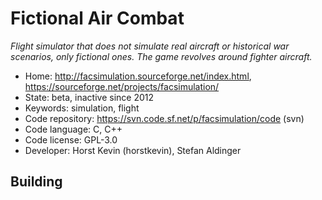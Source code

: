 # Fictional Air Combat

_Flight simulator that does not simulate real aircraft or historical war scenarios, only fictional ones. The game revolves around fighter aircraft._

- Home: http://facsimulation.sourceforge.net/index.html, https://sourceforge.net/projects/facsimulation/
- State: beta, inactive since 2012
- Keywords: simulation, flight
- Code repository: https://svn.code.sf.net/p/facsimulation/code (svn)
- Code language: C, C++
- Code license: GPL-3.0
- Developer: Horst Kevin (horstkevin), Stefan Aldinger

## Building
